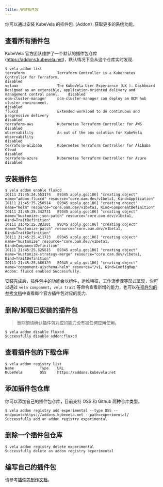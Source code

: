 ```yaml
---
title: 安装插件包
---
```


你可以通过安装 KubeVela 的插件包（Addon）获取更多的系统功能。

## 查看所有插件包

KubeVela 官方团队维护了一个默认的插件包仓库 (https://addons.kubevela.net)，默认情况下会从这个仓库实时发现.


```shell
$ vela addon list
terraform               Terraform Controller is a Kubernetes Controller for Terraform.                                                                          disabled
velaux                  The KubeVela User Experience (UX ). Dashboard Designed as an extensible, application-oriented delivery and management control panel.    disabled
ocm-cluster-manager     ocm-cluster-manager can deploy an OCM hub cluster environment.                                                                          disabled
fluxcd                  Extended workload to do continuous and progressive delivery                                                                             disabled
terraform-aws           Kubernetes Terraform Controller for AWS                                                                                                 disabled
observability           An out of the box solution for KubeVela observability                                                                                   disabled
terraform-alibaba       Kubernetes Terraform Controller for Alibaba Cloud                                                                                       disabled
terraform-azure         Kubernetes Terraform Controller for Azure                                                                                               disabled
```

## 安装插件包

```
$ vela addon enable fluxcd
I0111 21:45:24.553174   89345 apply.go:106] "creating object" name="addon-fluxcd" resource="core.oam.dev/v1beta1, Kind=Application"
I0111 21:45:25.258914   89345 apply.go:106] "creating object" name="helm" resource="core.oam.dev/v1beta1, Kind=ComponentDefinition"
I0111 21:45:25.342731   89345 apply.go:106] "creating object" name="kustomize-json-patch" resource="core.oam.dev/v1beta1, Kind=TraitDefinition"
I0111 21:45:25.382201   89345 apply.go:106] "creating object" name="kustomize-patch" resource="core.oam.dev/v1beta1, Kind=TraitDefinition"
I0111 21:45:25.411723   89345 apply.go:106] "creating object" name="kustomize" resource="core.oam.dev/v1beta1, Kind=ComponentDefinition"
I0111 21:45:25.625815   89345 apply.go:106] "creating object" name="kustomize-strategy-merge" resource="core.oam.dev/v1beta1, Kind=TraitDefinition"
I0111 21:45:25.660129   89345 apply.go:106] "creating object" name="component-uischema-helm" resource="/v1, Kind=ConfigMap"
Addon: fluxcd enabled Successfully.
```

安装完成后，插件包中的功能会以组件，运维特征，工作流步骤等形式呈现，你可以通过 `vela component`，`vela trait` 等命令查看新增的能力，也可以在[插件包的参考文档](../../../reference/addons/overview)中查看每个官方插件包对应的能力.

## 删除/卸载已安装的插件包

> 删除前请确认插件包对应的能力没有被任何应用使用。

```
$ vela addon disable fluxcd
Successfully disable addon:fluxcd
```

## 查看插件包的下载仓库

```
$ vela addon registry list 
Name            Type    URL                        
KubeVela        OSS     https://addons.kubevela.net
```

## 添加插件包仓库

你可以添加自己的插件包仓库，目前支持 OSS 和 Github 两种仓库类型。

```
$ vela addon registry add experimental --type OSS --endpoint=https://addons.kubevela.net --path=experimental/
Successfully add an addon registry experimental
```

## 删除一个插件包仓库

```
$ vela addon registry delete experimental
Successfully delete an addon registry experimental
```

## 编写自己的插件包

请参考[插件包制作文档](../../../platform-engineers/addon/intro)。